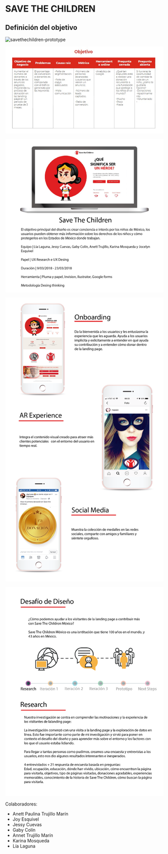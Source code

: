 # SAVE THE CHILDREN

## Definición del objetivo
![savethechildren-prototype](https://user-images.githubusercontent.com/32941215/38707924-2aa78520-3e79-11e8-88bf-e2391713a956.png)


![objetivo.jpg](assets/images/objetivo.jpg)


![SaveTheChildren-18-01.png](assets/images/SaveTheChildren-18-01.png)


![SaveTheChildren-18-02.png](assets/images/SaveTheChildren-18-02.png)


![SaveTheChildren-18-03.png](assets/images/SaveTheChildren-18-03.png)


Colaboradores:

* Anett Paulina Trujillo Marín
* Joy Esquivel
* Jessy Cuevas
* Gaby Colín
* Annet Trujillo Marín
* Karina Mosqueda
* Lía Laguna
